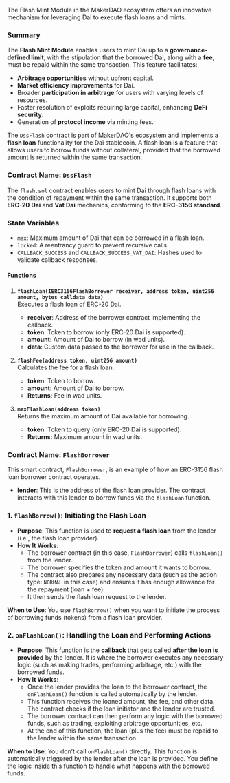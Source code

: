 The Flash Mint Module in the MakerDAO ecosystem offers an innovative mechanism for leveraging Dai to execute flash loans and mints.

### **Summary**

The **Flash Mint Module** enables users to mint Dai up to a **governance-defined limit**, with the stipulation that the borrowed Dai, along with a **fee**, must be repaid within the same transaction. This feature facilitates:

- **Arbitrage opportunities** without upfront capital.
- **Market efficiency improvements** for Dai.
- Broader **participation in arbitrage** for users with varying levels of resources.
- Faster resolution of exploits requiring large capital, enhancing **DeFi security**.
- Generation of **protocol income** via minting fees.


The `DssFlash` contract is part of MakerDAO's ecosystem and implements a **flash loan** functionality for the Dai stablecoin.
A flash loan is a feature that allows users to borrow funds without collateral, provided that the borrowed amount is returned within the same transaction.

### **Contract Name**: `DssFlash`

The `flash.sol` contract enables users to mint Dai through flash loans with the condition of repayment within the same transaction. It supports both **ERC-20 Dai** and **Vat Dai** mechanics, conforming to the **ERC-3156 standard**.

### **State Variables**

- `max`: Maximum amount of Dai that can be borrowed in a flash loan.
- `locked`: A reentrancy guard to prevent recursive calls.
- `CALLBACK_SUCCESS` and `CALLBACK_SUCCESS_VAT_DAI`: Hashes used to validate callback responses.

#### **Functions**

1. **`flashLoan(IERC3156FlashBorrower receiver, address token, uint256 amount, bytes calldata data)`**  
    Executes a flash loan of ERC-20 Dai.  
    - **receiver**: Address of the borrower contract implementing the callback.
    - **token**: Token to borrow (only ERC-20 Dai is supported).
    - **amount**: Amount of Dai to borrow (in wad units).
    - **data**: Custom data passed to the borrower for use in the callback.
    
2. **`flashFee(address token, uint256 amount)`**  
    Calculates the fee for a flash loan.  
    - **token**: Token to borrow.
    - **amount**: Amount of Dai to borrow.
    - **Returns**: Fee in wad units.
    
3. **`maxFlashLoan(address token)`**  
    Returns the maximum amount of Dai available for borrowing.  
    - **token**: Token to query (only ERC-20 Dai is supported).
    - **Returns**: Maximum amount in wad units.


### **Contract Name**: `FlashBorrower`

This smart contract, `FlashBorrower`, is an example of how an ERC-3156 flash loan borrower contract operates.

- **lender**: This is the address of the flash loan provider. The contract interacts with this lender to borrow funds via the `flashLoan` function.

### 1. **`flashBorrow()`**: Initiating the Flash Loan

- **Purpose**: This function is used to **request a flash loan** from the lender (i.e., the flash loan provider).
- **How It Works**:
    - The borrower contract (in this case, `FlashBorrower`) calls `flashLoan()` from the lender.
    - The borrower specifies the token and amount it wants to borrow.
    - The contract also prepares any necessary data (such as the action type: `NORMAL` in this case) and ensures it has enough allowance for the repayment (loan + fee).
    - It then sends the flash loan request to the lender.

**When to Use**: You use `flashBorrow()` when you want to initiate the process of borrowing funds (tokens) from a flash loan provider.

### 2. **`onFlashLoan()`**: Handling the Loan and Performing Actions

- **Purpose**: This function is the **callback** that gets called **after the loan is provided** by the lender. It is where the borrower executes any necessary logic (such as making trades, performing arbitrage, etc.) with the borrowed funds.
- **How It Works**:
    - Once the lender provides the loan to the borrower contract, the `onFlashLoan()` function is called automatically by the lender.
    - This function receives the loaned amount, the fee, and other data. The contract checks if the loan initiator and the lender are trusted.
    - The borrower contract can then perform any logic with the borrowed funds, such as trading, exploiting arbitrage opportunities, etc.
    - At the end of this function, the loan (plus the fee) must be repaid to the lender within the same transaction.

**When to Use**: You don’t call `onFlashLoan()` directly. This function is automatically triggered by the lender after the loan is provided. You define the logic inside this function to handle what happens with the borrowed funds.
